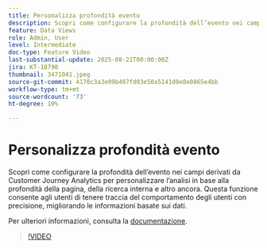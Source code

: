 ```yaml
---
title: Personalizza profondità evento
description: Scopri come configurare la profondità dell’evento nei campi derivati da Customer Journey Analytics per personalizzare l’analisi in base alla profondità della pagina, della ricerca interna e altro ancora.
feature: Data Views
role: Admin, User
level: Intermediate
doc-type: Feature Video
last-substantial-update: 2025-08-21T00:00:00Z
jira: KT-18790
thumbnail: 3471041.jpeg
source-git-commit: 4170c3a3e09b497fd03e50a5141d0e8e0865e4bb
workflow-type: tm+mt
source-wordcount: '73'
ht-degree: 10%

---
```


# Personalizza profondità evento

Scopri come configurare la profondità dell’evento nei campi derivati da Customer Journey Analytics per personalizzare l’analisi in base alla profondità della pagina, della ricerca interna e altro ancora. Questa funzione consente agli utenti di tenere traccia del comportamento degli utenti con precisione, migliorando le informazioni basate sui dati.

Per ulteriori informazioni, consulta la [documentazione](https://experienceleague.adobe.com/it/docs/analytics-platform/using/cja-dataviews/derived-fields).

>[!VIDEO](https://video.tv.adobe.com/v/3471041/?learn=on)
